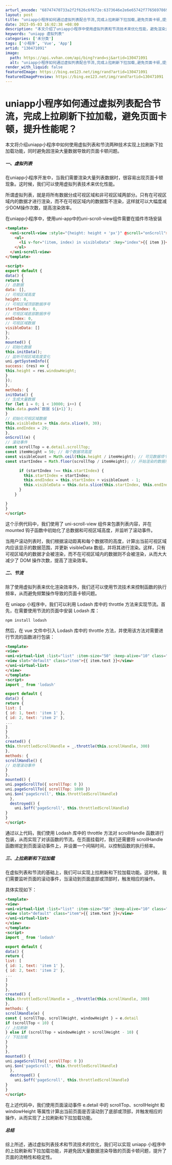 ```yaml
---
arturl_encode: "68747470733a2f2f626c6f672e:6373646e2e6e65742f77656978696e5f36333932393532342f:61727469636c652f64657461696c732f313330343731303931"
layout: post
title: "uniapp小程序如何通过虚拟列表配合节流,完成上拉刷新下拉加载,避免页面卡顿,提升性能呢"
date: 2023-05-03 16:02:38 +08:00
description: "本文介绍了uniapp小程序中使用虚拟列表和节流技术来优化性能，避免渲染大量数据导致的页面卡顿。通过"
keywords: "uniapp 虚拟列表"
categories: ['未分类']
tags: ['小程序', 'Vue', 'App']
artid: "130471091"
image:
  path: https://api.vvhan.com/api/bing?rand=sj&artid=130471091
  alt: "uniapp小程序如何通过虚拟列表配合节流,完成上拉刷新下拉加载,避免页面卡顿,提升性能呢"
render_with_liquid: false
featuredImage: https://bing.ee123.net/img/rand?artid=130471091
featuredImagePreview: https://bing.ee123.net/img/rand?artid=130471091
---
```


# uniapp小程序如何通过虚拟列表配合节流，完成上拉刷新下拉加载，避免页面卡顿，提升性能呢？

本文将介绍uniapp小程序中如何使用虚拟列表和节流两种技术实现上拉刷新下拉加载功能，同时避免因渲染大量数据导致的页面卡顿问题。

##### 一、虚拟列表

在uniapp小程序开发中，当我们需要渲染大量列表数据时，很容易出现页面卡顿现象。这时候，我们可以使用虚拟列表技术来优化性能。

所谓虚拟列表，就是将所有数据分成可视区域和非可视区域两部分。只有在可视区域内的数据才进行渲染，而不在可视区域内的数据暂不渲染，这样就可以大幅度减少DOM操作次数，提高渲染效率。

在uniapp小程序中，使用uni-app中的uni-scroll-view组件需要在插件市场安装

```html
<template>
  <uni-scroll-view :style="{height: height + 'px'}" @scroll="onScroll">
    <ul>
      <li v-for="(item, index) in visibleData" :key="index">{{ item }}</li>
    </ul>
  </uni-scroll-view>
</template>

<script>
export default {
data() {
return {
// 总数据
data: [],
// 可视区域高度
height: 0,
// 可视区域顶部数据序号
startIndex: 0,
// 可视区域底部数据序号
endIndex: 0,
// 可视区域数据
visibleData: []
};
},
mounted() {
// 初始化数据
this.initData();
// 监听可视区域高度变化
uni.getSystemInfo({
success: (res) => {
this.height = res.windowHeight;
}
});
},
methods: {
initData() {
// 生成大量数据
for (let i = 0; i < 10000; i++) {
this.data.push(`数据 ${i+1}`);
}
// 初始化可视区域数据
this.visibleData = this.data.slice(0, 30);
this.endIndex = 29;
},
onScroll(e) {
// 滚动事件
const scrollTop = e.detail.scrollTop;
const itemHeight = 50; // 每个数据项高度
const visibleCount = Math.ceil(this.height / itemHeight); // 可见数据项个数
const startIndex = Math.floor(scrollTop / itemHeight); // 开始渲染的数据序号

      if (startIndex !== this.startIndex) {
        this.startIndex = startIndex;
        this.endIndex = this.startIndex + visibleCount - 1;
        this.visibleData = this.data.slice(this.startIndex, this.endIndex + 1);
      }
    }

}
}
</script>


```

这个示例代码中，我们使用了 uni-scroll-view 组件来包裹列表内容，并在 mounted 钩子函数中初始化了总数据和可视区域高度，并监听了滚动事件。
  
当用户滚动列表时，我们根据滚动距离和每个数据项的高度，计算出当前可视区域内应该显示的数据范围，并更新 visibleData 数组，并将其进行渲染。这样，只有可视区域内的数据才会被渲染，而不在可视区域内的数据则不会被渲染，从而大大减少了 DOM 操作次数，提高了渲染效率。

##### 二、节流

除了使用虚拟列表来优化渲染效率外，我们还可以使用节流技术来控制函数的执行频率，从而避免频繁操作导致的页面卡顿问题。

在 uniapp 小程序中，我们可以利用 Lodash 库中的 throttle 方法来实现节流。首先，在需要使用节流的页面中安装 Lodash 库：

```
npm install lodash

```

然后，在 vue 文件中引入 Lodash 库中的 throttle 方法，并使用该方法对需要进行节流的函数进行包装：

```html
<template>
<view>
<uni-virtual-list :list="list" :item-size="50" :keep-alive="10" class="list">
<view slot="default" class="item">{{ item.text }}</view>
</uni-virtual-list>
</view>
</template>
<script>
import _ from 'lodash'

export default {
data() {
return {
list: [
{ id: 1, text: 'item 1' },
{ id: 2, text: 'item 2' },
...
]
}
},
created() {
this.throttledScrollHandle = _.throttle(this.scrollHandle, 300)
},
methods: {
scrollHandle() {
// 处理滚动事件
}
},
mounted() {
uni.pageScrollTo({ scrollTop: 0 })
uni.pageScrollTo({ scrollTop: 1000 })
uni.$on('pageScroll', this.throttledScrollHandle)
  },
  destroyed() {
    uni.$off('pageScroll', this.throttledScrollHandle)
}
}
</script>

```

通过以上代码，我们使用 Lodash 库中的 throttle 方法对 scrollHandle 函数进行包装，从而实现了对该函数的节流。在页面挂载时，我们还需要将 scrollHandle 函数绑定到页面滚动事件上，并设置一个间隔时间，以控制函数的执行频率。

##### 三、上拉刷新和下拉加载

在虚拟列表和节流的基础上，我们可以实现上拉刷新和下拉加载功能。这时候，我们需要监听页面的滚动事件，当滚动到页面底部或顶部时，触发相应的操作。

具体实现如下：

```html
<template>
<view>
<uni-virtual-list :list="list" :item-size="50" :keep-alive="10" class="list">
<view slot="default" class="item">{{ item.text }}</view>
</uni-virtual-list>
</view>
</template>
<script>
import _ from 'lodash'

export default {
data() {
return {
list: [
{ id: 1, text: 'item 1' },
{ id: 2, text: 'item 2' },
...
]
}
},
created() {
this.throttledScrollHandle = _.throttle(this.scrollHandle, 300)
},
methods: {
scrollHandle(e) {
const { scrollTop, scrollHeight, windowHeight } = e.detail
if (scrollTop < 10) {
// 上拉刷新
} else if (scrollTop + windowHeight > scrollHeight - 10) {
// 下拉加载
}
}
},
mounted() {
uni.pageScrollTo({ scrollTop: 0 })
uni.$on('pageScroll', this.throttledScrollHandle)
  },
  destroyed() {
    uni.$off('pageScroll', this.throttledScrollHandle)
}
}
</script>

```

在上述代码中，我们使用页面滚动事件 e.detail 中的 scrollTop、scrollHeight 和 windowHeight 等属性计算出当前页面是否滚动到了底部或顶部，并触发相应的操作，从而实现了上拉刷新和下拉加载功能。

##### 总结

综上所述，通过虚拟列表技术和节流技术的优化，我们可以实现 uniapp 小程序中的上拉刷新和下拉加载功能，并避免因大量数据渲染导致的页面卡顿问题，提升了页面的流畅性和稳定性。